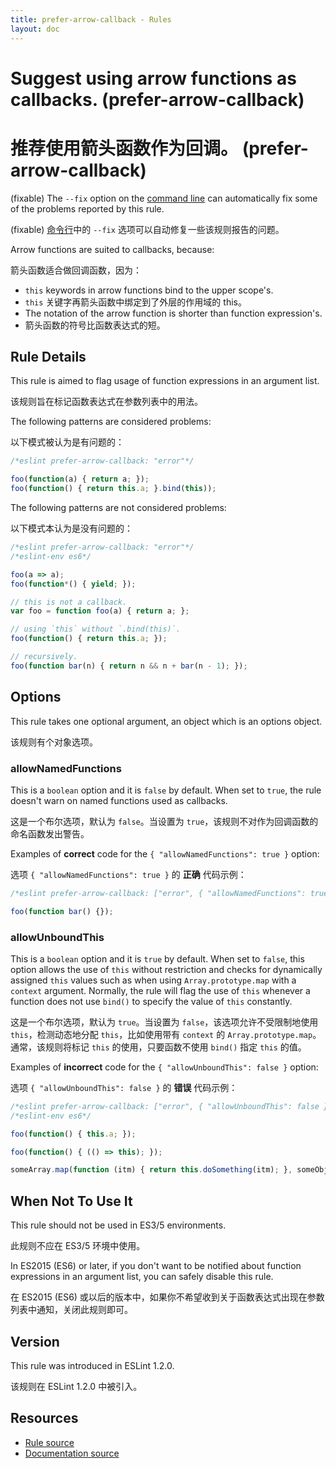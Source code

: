```yaml
---
title: prefer-arrow-callback - Rules
layout: doc
---
```

<!-- Note: No pull requests accepted for this file. See README.md in the root directory for details. -->

# Suggest using arrow functions as callbacks. (prefer-arrow-callback)

# 推荐使用箭头函数作为回调。 (prefer-arrow-callback)

(fixable) The `--fix` option on the [command line](../user-guide/command-line-interface#fix) can automatically fix some of the problems reported by this rule.

(fixable) [命令行](../user-guide/command-line-interface#fix)中的 `--fix` 选项可以自动修复一些该规则报告的问题。

Arrow functions are suited to callbacks, because:

箭头函数适合做回调函数，因为：

- `this` keywords in arrow functions bind to the upper scope's.
- `this` 关键字再箭头函数中绑定到了外层的作用域的 this。
- The notation of the arrow function is shorter than function expression's.
- 箭头函数的符号比函数表达式的短。

## Rule Details

This rule is aimed to flag usage of function expressions in an argument list.

该规则旨在标记函数表达式在参数列表中的用法。

The following patterns are considered problems:

以下模式被认为是有问题的：

```js
/*eslint prefer-arrow-callback: "error"*/

foo(function(a) { return a; });
foo(function() { return this.a; }.bind(this));
```

The following patterns are not considered problems:

以下模式本认为是没有问题的：

```js
/*eslint prefer-arrow-callback: "error"*/
/*eslint-env es6*/

foo(a => a);
foo(function*() { yield; });

// this is not a callback.
var foo = function foo(a) { return a; };

// using `this` without `.bind(this)`.
foo(function() { return this.a; });

// recursively.
foo(function bar(n) { return n && n + bar(n - 1); });
```

## Options

This rule takes one optional argument, an object which is an options object.

该规则有个对象选项。

### allowNamedFunctions

This is a `boolean` option and it is `false` by default. When set to `true`, the rule doesn't warn on named functions used as callbacks.

这是一个布尔选项，默认为 `false`。当设置为 `true`，该规则不对作为回调函数的命名函数发出警告。

Examples of **correct** code for the `{ "allowNamedFunctions": true }` option:

选项 `{ "allowNamedFunctions": true }` 的 **正确** 代码示例：

```js
/*eslint prefer-arrow-callback: ["error", { "allowNamedFunctions": true }]*/

foo(function bar() {});
```

### allowUnboundThis

This is a `boolean` option and it is `true` by default. When set to `false`, this option allows the use of `this` without restriction and checks for dynamically assigned `this` values such as when using `Array.prototype.map` with a `context` argument. Normally, the rule will flag the use of `this` whenever a function does not use `bind()` to specify the value of `this` constantly.

这是一个布尔选项，默认为 `true`。当设置为 `false`，该选项允许不受限制地使用 `this`，检测动态地分配 `this`，比如使用带有 `context` 的 `Array.prototype.map`。通常，该规则将标记 `this` 的使用，只要函数不使用 `bind()` 指定 `this` 的值。

Examples of **incorrect** code for the `{ "allowUnboundThis": false }` option:

选项 `{ "allowUnboundThis": false }` 的 **错误** 代码示例：

```js
/*eslint prefer-arrow-callback: ["error", { "allowUnboundThis": false }]*/
/*eslint-env es6*/

foo(function() { this.a; });

foo(function() { (() => this); });

someArray.map(function (itm) { return this.doSomething(itm); }, someObject);
```

## When Not To Use It

This rule should not be used in ES3/5 environments.

此规则不应在 ES3/5 环境中使用。

In ES2015 (ES6) or later, if you don't want to be notified about function expressions in an argument list, you can safely disable this rule.

在 ES2015 (ES6) 或以后的版本中，如果你不希望收到关于函数表达式出现在参数列表中通知，关闭此规则即可。

## Version

This rule was introduced in ESLint 1.2.0.

该规则在 ESLint 1.2.0 中被引入。

## Resources

* [Rule source](https://github.com/eslint/eslint/tree/master/lib/rules/prefer-arrow-callback.js)
* [Documentation source](https://github.com/eslint/eslint/tree/master/docs/rules/prefer-arrow-callback.md)
